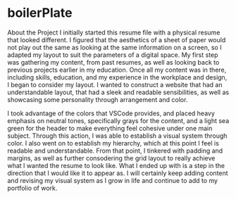 # boilerPlate
About the Project
I initially started this resume file with a physical resume that looked different. I figured that the aesthetics of a sheet of paper would not play out the same as looking at the same information on a screen, so I adapted my layout to suit the parameters of a digital space. My first step was gathering my content, from past resumes, as well as looking back to previous projects earlier in my education. Once all my content was in there, including skills, education, and my experience in the workplace and design, I began to consider my layout. I wanted to construct a website that had an understandable layout, that had a sleek and readable sensibilities, as well as showcasing some personality through arrangement and color. 

I took advantage of the colors that VSCode provides, and placed heavy emphasis on neutral tones, specifically grays for the content, and a light sea green for the header to make everything feel cohesive under one main subject. Through this action, I was able to establish a visual system through color. I also went on to establish my hierarchy, which at this point I feel is readable and understandable. From that point, I tinkered with padding and margins, as well as further consodering the grid layout to really achieve what I wanted the resume to look like. What I ended up with is a step in the direction that I would like it to appear as. I will certainly keep adding content and revising my visual system as I grow in life and continue to add to my portfolio of work. 
